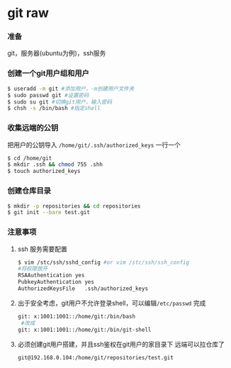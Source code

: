 # git raw


<!--more-->

### 准备

git，服务器(ubuntu为例)，ssh服务

### 创建一个git用户组和用户

```bash
$ useradd -m git #添加用户，-m创建用户文件夹
$ sudo passwd git #设置密码
$ sudo su git #切换git用户，输入密码
$ chsh -s /bin/bash #指定shell
```

### 收集远端的公钥

把用户的公钥导入
`/home/git/.ssh/authorized_keys`  一行一个

```bash
$ cd /home/git
$ mkdir .ssh && chmod 755 .shh
$ touch authorized_keys
```

### 创建仓库目录

```bash
$ mkdir -p repositories && cd repositories
$ git init --bare test.git
```

### 注意事项

1. ssh 服务需要配置

   ```bash
   $ vim /stc/ssh/sshd_config #or vim /stc/ssh/ssh_config 
   #将权限放开
   RSAAuthentication yes
   PubkeyAuthentication yes
   AuthorizedKeysFile   .ssh/authorized_keys
   ```

2. 出于安全考虑，git用户不允许登录shell，可以编辑`/etc/passwd` 完成

   ```bash
   git: x:1001:1001::/home/git:/bin/bash
    #改成
   git: x:1001:1001::/home/git:/bin/git-shell
   ```

3. 必须创建git用户搭建，并且ssh鉴权在git用户的家目录下
   远端可以拉仓库了

   ```bash
   git@192.168.0.104:/home/git/repositories/test.git
   ```

